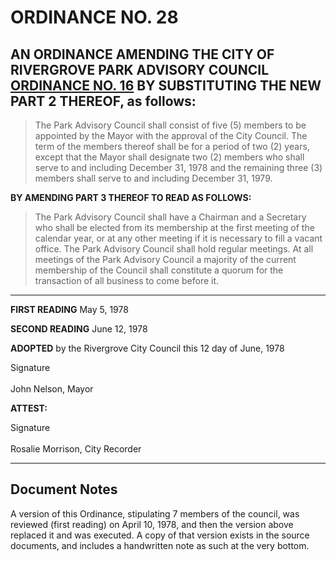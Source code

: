 # ORDINANCE NO. 28

## AN ORDINANCE AMENDING THE CITY OF RIVERGROVE PARK ADVISORY COUNCIL [ORDINANCE NO. 16](../ordinances/1974-Ord-16-Parks.md) BY SUBSTITUTING THE NEW PART 2 THEREOF, as follows:

> The Park Advisory Council shall consist of five (5) members to be appointed by the Mayor with the approval of the City Council. The term of the members thereof shall be for a period of two (2) years, except that the Mayor shall designate two (2) members who shall serve to and including December 31, 1978 and the remaining three (3) members shall serve to and including December 31, 1979.

**BY AMENDING PART 3 THEREOF TO READ AS FOLLOWS:**

> The Park Advisory Council shall have a Chairman and a Secretary who shall be elected from its membership at the first meeting of the calendar year, or at any other meeting if it is necessary to fill a vacant office. The Park Advisory Council shall hold regular meetings. At all meetings of the Park Advisory Council a majority of the current membership of the Council shall constitute a quorum for the transaction of all business to come before it.

---

**FIRST READING** <span class="form-field-filled" data-tooltip="Field filled in on source doc">May 5, 1978</span>

**SECOND READING** <span class="form-field-filled" data-tooltip="Field filled in on source doc">June 12, 1978</span>

**ADOPTED** by the Rivergrove City Council this <span class="form-field-filled" data-tooltip="Field filled in on source doc">12</span> day of <span class="form-field-filled" data-tooltip="Field filled in on source doc">June, 1978</span>

<span class="signature-mark" aria-label="Signature" data-tooltip="Signature present in original document">Signature</span><br>  
John Nelson, Mayor

**ATTEST:**

<span class="signature-mark" aria-label="Signature" data-tooltip="Signature present in original document">Signature</span><br>  
Rosalie Morrison, City Recorder

---

## Document Notes

A version of this Ordinance, stipulating 7 members of the council, was reviewed (first reading) on April 10, 1978, and then the version above replaced it and was executed. A copy of that version exists in the source documents, and includes a handwritten note as such at the very bottom.
